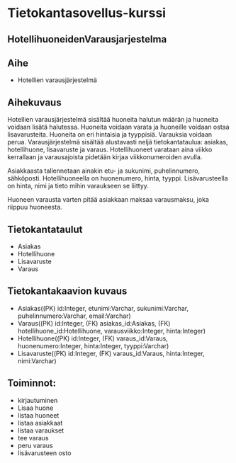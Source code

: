 # Tietokantasovellus-kurssi

## HotellihuoneidenVarausjarjestelma

## Aihe
- Hotellien varausjärjestelmä

## Aihekuvaus

Hotellien varausjärjestelmä sisältää huoneita halutun määrän ja huoneita voidaan lisätä halutessa. Huoneita voidaan varata ja huoneille voidaan ostaa lisavarusteita. Huoneita on eri hintaisia ja tyyppisiä. Varauksia voidaan perua. Varausjärjestelmä sisältää alustavasti neljä tietokantataulua: asiakas, hotellihuone, lisavaruste ja varaus. Hotellihuoneet varataan aina viikko kerrallaan ja varausajoista pidetään kirjaa viikkonumeroiden avulla.

Asiakkaasta tallennetaan ainakin etu- ja sukunimi, puhelinnumero, sähköposti. Hotellihuoneella on huonenumero, hinta, tyyppi. Lisävarusteella on hinta, nimi ja tieto mihin varaukseen se liittyy.

Huoneen varausta varten pitää asiakkaan maksaa varausmaksu, joka riippuu huoneesta. 


## Tietokantataulut
- Asiakas
- Hotellihuone 
- Lisavaruste
- Varaus

## Tietokantakaavion kuvaus
- Asiakas((PK) id:Integer, etunimi:Varchar, sukunimi:Varchar, puhelinnumero:Varchar, email:Varchar)
- Varaus((PK) id:Integer, (FK) asiakas_id:Asiakas, (FK) hotellihuone_id:Hotellihuone, varausviikko:Integer, hinta:Integer)
- Hotellihuone((PK) id:Integer, (FK) varaus_id:Varaus, huonenumero:Integer, hinta:Integer, tyyppi:Varchar)
- Lisavaruste((PK) id:Integer, (FK) varaus_id:Varaus, hinta:Integer, nimi:Varchar)

## Toiminnot:

- kirjautuminen
- Lisaa huone
- listaa huoneet
- listaa asiakkaat
- listaa varaukset
- tee varaus
- peru varaus
- lisävarusteen osto
